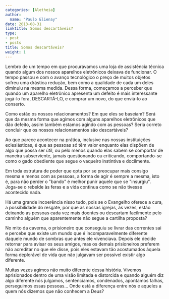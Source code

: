 ```yaml
---
categories: [Aletheia]
author:
  name: "Paulo Elienay"
date: 2013-08-31
linktitle: Somos descartáveis?
type:
- post
- posts
title: Somos descartáveis?
weight: 1
---
```

Lembro de um tempo em que procurávamos uma loja de assistência técnica quando algum dos nossos aparelhos eletrônicos deixava de funcionar. O tempo passou e com o avanço tecnológico o preço de muitos objetos sofreu uma drástica redução, bem como a qualidade de cada um deles diminuiu na mesma medida. Dessa forma, começamos a perceber que quando um aparelho eletrônico apresenta um defeito é mais interessante jogá-lo fora, DESCARTÁ-LO,  e comprar um novo, do que enviá-lo ao conserto.

Como estão os nossos relacionamentos? Em que eles se baseiam? Será que da mesma forma que agimos com alguns aparelhos eletrônicos que dão defeito, assim também estamos agindo com as pessoas? Seria correto concluir que os nossos relacionamentos são descartáveis?

Ao que parece acontecer na prática, inclusive nas nossas instituições eclesiásticas, é que as pessoas só têm valor enquanto elas dispõem de algo que possa ser útil, ou pelo menos quando elas sabem se comportar de maneira subserviente, jamais questionando ou criticando, comportando-se como o gado obediente que segue o vaqueiro instintiva e docilmente.

Em toda estrutura de poder que opta por se preocupar mais consigo mesma e menos com as pessoas, a forma de agir é sempre a mesma, isto é, para não perder o "bando" é melhor punir aquele que se "insurgiu". Joga-se o rebelde às feras e a vida continua como se não tivesse acontecido nada.

Há uma grande incoerência nisso tudo, pois se o Evangelho oferece a cura, a possibilidade do resgate, por que as nossas igrejas, às vezes, estão deixando as pessoas cada vez mais doentes ou descartam facilmente pelo caminho alguém que aparentemente não segue a cartilha proposta?

No mito da caverna, o prisioneiro que conseguiu se livrar das correntes sai e percebe que existe um mundo que é incomparavelmente diferente daquele mundo de sombras que antes ele vivenciava. Depois ele decide retornar para avisar os seus amigos, mas os demais prisioneiros preferem não acreditar no que ele disse, pois eles estavam tão acostumados àquela forma deplorável de vida que não julgavam ser possível existir algo diferente.

Muitas vezes agimos não muito diferente dessa história. Vivemos aprisionados dentro de uma visão limitada e distorcida e quando alguém diz algo diferente nós julgamos, sentenciamos, condenados, apontamos falhas, perseguimos essas pessoas... Onde está a diferença entre nós e aqueles a quem nós dizemos que não conhecem a Deus?
